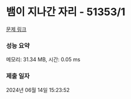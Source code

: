 # 뱀이 지나간 자리 - 51353/1 

[문제 링크](https://level.goorm.io/exam/51353/%EB%B1%80%EC%9D%B4-%EC%A7%80%EB%82%98%EA%B0%84-%EC%9E%90%EB%A6%AC/quiz/1) 

### 성능 요약

메모리: 31.34 MB, 시간: 0.05 ms

### 제출 일자

2024년 06월 14일 15:23:52

